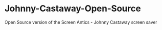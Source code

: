 # Johnny-Castaway-Open-Source
Open Source version of the Screen Antics - Johnny Castaway screen saver
